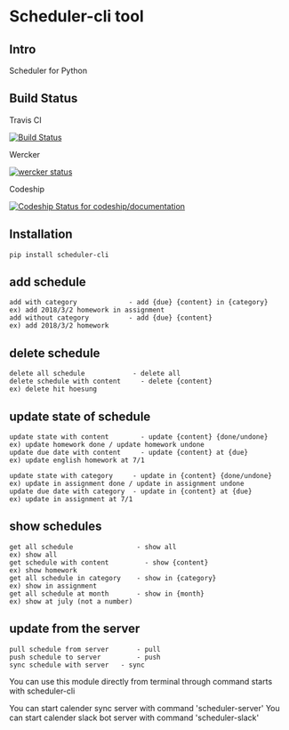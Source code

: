 Scheduler-cli tool
================================
Intro
-----
Scheduler for Python


Build Status
-----------------

Travis CI


[![Build Status](https://travis-ci.org/jil8885/scheduler-cli.svg?branch=master)](https://travis-ci.org/jil8885/scheduler-cli)

Wercker

[![wercker status](https://app.wercker.com/status/a733759cfdcbf378d1d116d64c78b8e2/s/master "wercker status")](https://app.wercker.com/project/byKey/a733759cfdcbf378d1d116d64c78b8e2)


Codeship

[![Codeship Status for codeship/documentation](https://codeship.com/projects/0bdb0440-3af5-0133-00ea-0ebda3a33bf6/status?branch=master)](https://codeship.com/projects/293979)


Installation
-----------------

	pip install scheduler-cli
	



add schedule
-----------------

	add with category             - add {due} {content} in {category}   ex) add 2018/3/2 homework in assignment
	add without category          - add {due} {content}                 ex) add 2018/3/2 homework



delete schedule
-----------------

	delete all schedule            - delete all
	delete schedule with content     - delete {content}                     ex) delete hit hoesung
	


update state of schedule
-----------------

	update state with content        - update {content} {done/undone}        ex) update homework done / update homework undone 
	update due date with content     - update {content} at {due}             ex) update english homework at 7/1
	
	update state with category     - update in {content} {done/undone}     ex) update in assignment done / update in assignment undone
	update due date with category  - update in {content} at {due}          ex) update in assignment at 7/1
	
	
	
show schedules
-----------------
	
	get all schedule                - show all                            ex) show all
	get schedule with content         - show {content}                        ex) show homework
	get all schedule in category    - show in {category}                  ex) show in assignment
	get all schedule at month       - show in {month}                     ex) show at july (not a number)


update from the server
------------------------

	pull schedule from server       - pull
	push schedule to server         - push
	sync schedule with server	- sync


You can use this module directly from terminal through command starts with scheduler-cli

You can start calender sync server with command 'scheduler-server'
You can start calender slack bot server with command 'scheduler-slack'